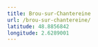 ```yaml
---
title: Brou-sur-Chantereine
url: /brou-sur-chantereine/
latitude: 48.8856842
longitude: 2.6289001
---
```

